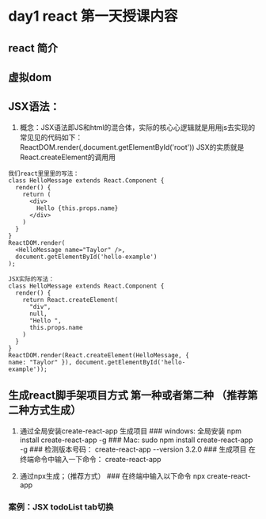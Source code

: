 
# day1 react 第一天授课内容
  ## react 简介

  ## 虚拟dom

  ## JSX语法：
  1. 概念：JSX语法即JS和html的混合体，实际的核⼼心逻辑就是⽤用js去实现的
    常⻅见的代码如下：
    ReactDOM.render(<App/>,document.getElementById('root'))
    JSX的实质就是React.createElement的调⽤用

    我们react⾥里里的写法：
    class HelloMessage extends React.Component {
      render() {
        return (
          <div>
            Hello {this.props.name}
          </div>
        )
      }
    }
    ReactDOM.render(
      <HelloMessage name="Taylor" />,
      document.getElementById('hello-example')
    );

    JSX实际的写法： 
    class HelloMessage extends React.Component {
      render() {
        return React.createElement(
          "div",
          null,
          "Hello ",
          this.props.name
        )
      }
    }
    ReactDOM.render(React.createElement(HelloMessage, {
    name: "Taylor" }), document.getElementById('hello-
    example'));

  ## 生成react脚手架项目方式  第一种或者第二种 （推荐第二种方式生成）
  1. 通过全局安装create-react-app 生成项目 
    ### windows:
    全局安装
    npm install create-react-app -g 
    ### Mac: 
    sudo npm install create-react-app -g
    ### 检测版本号码：
    create-react-app --version
    3.2.0
    ### 生成项目
    在终端命令中输入一下命令：
    create-react-app <project-name>

  2. 通过npx生成；（推荐方式）
    ### 在终端中输入以下命令
    npx create-react-app <project-name>


  ### 案例：JSX todoList tab切换 










